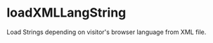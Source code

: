 loadXMLLangString
=================

Load Strings depending on visitor's browser language from XML file.
